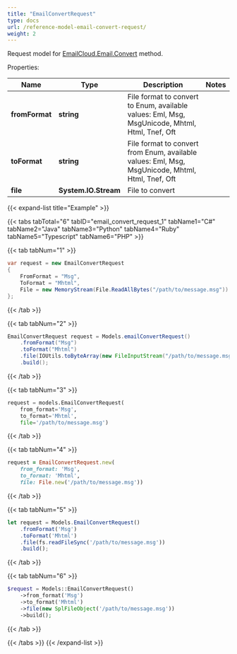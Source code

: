 ```yaml
---
title: "EmailConvertRequest"
type: docs
url: /reference-model-email-convert-request/
weight: 2
---
```


Request model for [EmailCloud.Email.Convert](/email/reference-email-api/#convert) method.

Properties:

Name | Type | Description | Notes
---- | ---- | ----------- | -----
**fromFormat** |**string**|File format to convert to Enum, available values: Eml, Msg, MsgUnicode, Mhtml, Html, Tnef, Oft |
**toFormat** |**string**|File format to convert from Enum, available values: Eml, Msg, MsgUnicode, Mhtml, Html, Tnef, Oft |
**file** |**System.IO.Stream**|File to convert |

{{< expand-list title="Example" >}}

{{< tabs tabTotal="6" tabID="email_convert_request_1" tabName1="C#" tabName2="Java" tabName3="Python" tabName4="Ruby" tabName5="Typescript" tabName6="PHP" >}}

{{< tab tabNum="1" >}}

```csharp
var request = new EmailConvertRequest
{ 
    FromFormat = "Msg",
    ToFormat = "Mhtml",
    File = new MemoryStream(File.ReadAllBytes("/path/to/message.msg"))
};
```

{{< /tab >}}

{{< tab tabNum="2" >}}

```java
EmailConvertRequest request = Models.emailConvertRequest()
    .fromFormat("Msg")
    .toFormat("Mhtml")
    .file(IOUtils.toByteArray(new FileInputStream("/path/to/message.msg")))
    .build();
```

{{< /tab >}}

{{< tab tabNum="3" >}}

```python
request = models.EmailConvertRequest(
    from_format='Msg',
    to_format='Mhtml',
    file='/path/to/message.msg')
```

{{< /tab >}}

{{< tab tabNum="4" >}}

```ruby
request = EmailConvertRequest.new(
    from_format: 'Msg',
    to_format: 'Mhtml',
    file: File.new('/path/to/message.msg'))
```

{{< /tab >}}

{{< tab tabNum="5" >}}

```typescript
let request = Models.EmailConvertRequest()
    .fromFormat('Msg')
    .toFormat('Mhtml')
    .file(fs.readFileSync('/path/to/message.msg'))
    .build();
```

{{< /tab >}}

{{< tab tabNum="6" >}}

```php
$request = Models::EmailConvertRequest()
    ->from_format('Msg')
    ->to_format('Mhtml')
    ->file(new SplFileObject('/path/to/message.msg'))
    ->build();
```

{{< /tab >}}

{{< /tabs >}}
{{< /expand-list >}}

